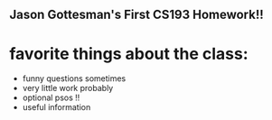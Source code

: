 ## Jason Gottesman's First CS193 Homework!!

# favorite things about the class:
- funny questions sometimes
- very little work probably
- optional psos !!
- useful information
